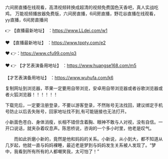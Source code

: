 六间房直播在线观看，高清视频转换成超清的视频免费国色天香吧，真人实战吃鸡，
万能视频播放器免费版，六间房直播，6间房直播，野花谷直播在线观看，yy直播，6间房直播间

 👉 【直播最新地址】 ：https://www.LLdei.com/w1

❤️ 【直播最新地址】 ：https://www.tppty.com/e2

❤️ 👉：https://www.cfu99.com/q3

❤️ 👉 【才艺表演备用地址】 ：https://www.huangse168.com/m5

 【才艺表演备用地址】 ：https://www.wuhufa.com/k6

复制网址到浏览器，苹果一定要用自带浏览，安卓用自带浏览器或者谷歌浏览器或者火狐浏览器！！！！！！

下载完后，一定要注册登录，不要以游客登录，不然账号无法找回，建议绑定手机号防止以后丢失账号，回家地址找不到,有可能链接也无法打开。

小新面色苍白、身体消瘦，长相不错但含着胸、眼神不敢与人对视，没有自信。一开口说话，就夹杂着叹息声。陈思桥说，咨询的一个多小时里，他老是叹气。

　　而如此折磨小新的，竟然是他和妈妈的关系。小新说，从小到大，都不知道从几岁起，他就一直与妈妈裸睡，最近老是梦到与妈妈发生关系被人发现了。“梦中，我看到所有所有的人都嘲笑我，太可怕了！”
